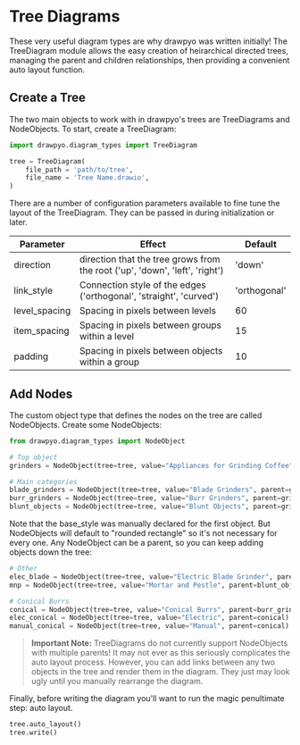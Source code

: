 # Tree Diagrams

These very useful diagram types are why drawpyo was written initially! The TreeDiagram module allows the easy creation of heirarchical directed trees, managing the parent and children relationships, then providing a convenient auto layout function.

## Create a Tree

The two main objects to work with in drawpyo's trees are TreeDiagrams and NodeObjects. To start, create a TreeDiagram:

```python
import drawpyo.diagram_types import TreeDiagram

tree = TreeDiagram(
    file_path = 'path/to/tree',
    file_name = 'Tree Name.drawio',
)
```

There are a number of configuration parameters available to fine tune the layout of the TreeDiagram. They can be passed in during initialization or later.

| Parameter     | Effect                                                                      | Default      |
| ------------- | --------------------------------------------------------------------------- | ------------ |
| direction     | direction that the tree grows from the root ('up', 'down', 'left', 'right') | 'down'       |
| link_style    | Connection style of the edges ('orthogonal', 'straight', 'curved')          | 'orthogonal' |
| level_spacing | Spacing in pixels between levels                                            | 60           |
| item_spacing  | Spacing in pixels between groups within a level                             | 15           |
| padding       | Spacing in pixels between objects within a group                            | 10           |

## Add Nodes

The custom object type that defines the nodes on the tree are called NodeObjects. Create some NodeObjects:

```python
from drawpyo.diagram_types import NodeObject

# Top object
grinders = NodeObject(tree=tree, value="Appliances for Grinding Coffee", base_style="rounded rectangle")

# Main categories
blade_grinders = NodeObject(tree=tree, value="Blade Grinders", parent=grinders)
burr_grinders = NodeObject(tree=tree, value="Burr Grinders", parent=grinders)
blunt_objects = NodeObject(tree=tree, value="Blunt Objects", parent=grinders)
```

Note that the base_style was manually declared for the first object. But NodeObjects will default to "rounded rectangle" so it's not necessary for every one. Any NodeObject can be a parent, so you can keep adding objects down the tree:

```python
# Other
elec_blade = NodeObject(tree=tree, value="Electric Blade Grinder", parent=blade_grinders)
mnp = NodeObject(tree=tree, value="Mortar and Pestle", parent=blunt_objects)

# Conical Burrs
conical = NodeObject(tree=tree, value="Conical Burrs", parent=burr_grinders)
elec_conical = NodeObject(tree=tree, value="Electric", parent=conical)
manual_conical = NodeObject(tree=tree, value="Manual", parent=conical)
```

> **Important Note:** TreeDiagrams do not currently support NodeObjects with multiple parents! It may not ever as this seriously complicates the auto layout process. However, you can add links between any two objects in the tree and render them in the diagram. They just may look ugly until you manually rearrange the diagram.

Finally, before writing the diagram you'll want to run the magic penultimate step: auto layout.

```python
tree.auto_layout()
tree.write()
```

